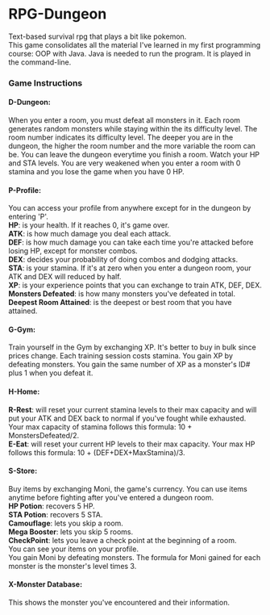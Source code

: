 # RPG-Dungeon
Text-based survival rpg that plays a bit like pokemon.  
This game consolidates all the material I've learned in my first programming course: OOP with Java. Java is needed to run the program. It is played in the command-line. 

### Game Instructions

#### D-Dungeon: 
When you enter a room, you must defeat all monsters in it. Each room generates random monsters while staying within the its difficulty level. The room number indicates its difficulty level. The deeper you are in the dungeon, the higher the room number and the more variable the room can be. You can leave the dungeon everytime you finish a room. Watch your HP and STA levels. You are very weakened when you enter a room with 0 stamina and you lose the game when you have 0 HP.  

#### P-Profile: 
You can access your profile from anywhere except for in the dungeon by entering 'P'.  
__HP__: is your health. If it reaches 0, it's game over.  
__ATK__: is how much damage you deal each attack.  
__DEF__: is how much damage you can take each time you're attacked before losing HP, except for monster combos.   
__DEX__: decides your probability of doing combos and dodging attacks.  
__STA__: is your stamina. If it's at zero when you enter a dungeon room, your ATK and DEX will reduced by half.  
__XP__: is your experience points that you can exchange to train ATK, DEF, DEX.  
__Monsters Defeated__: is how many monsters you've defeated in total.  
__Deepest Room Attained__: is the deepest or best room that you have attained.  

#### G-Gym: 
Train yourself in the Gym by exchanging XP. It's better to buy in bulk since prices change. Each training session costs stamina. You gain XP by defeating monsters. You gain the same number of XP as a monster's ID# plus 1 when you defeat it. 

#### H-Home: 
__R-Rest__: will reset your current stamina levels to their max capacity and will put your ATK and DEX back to normal if you've fought while exhausted. Your max capacity of stamina follows this formula: 10 + MonstersDefeated/2.  
__E-Eat__: will reset your current HP levels to their max capacity. Your max HP follows this formula: 10 + (DEF+DEX+MaxStamina)/3.   

#### S-Store: 
Buy items by exchanging Moni, the game's currency. You can use items anytime before fighting after you've entered a dungeon room.  
__HP Potion__: recovers 5 HP.  
__STA Potion__: recovers 5 STA.  
__Camouflage__: lets you skip a room.  
__Mega Booster__: lets you skip 5 rooms.  
__CheckPoint__: lets you leave a check point at the beginning of a room.  
You can see your items on your profile.  
You gain Moni by defeating monsters. The formula for Moni gained for each monster is the monster's level times 3.  

#### X-Monster Database: 
This shows the monster you've encountered and their information.  


